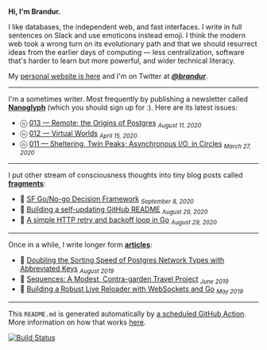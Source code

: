 **Hi, I'm Brandur.**

I like databases, the independent web, and fast interfaces. I write in full sentences on Slack and use emoticons instead emoji. I think the modern web took a wrong turn on its evolutionary path and that we should resurrect ideas from the earlier days of computing — less centralization, software that's harder to learn but more powerful, and wider technical literacy.

My [personal website is here](https://brandur.org) and I'm on Twitter at [***@brandur***](https://twitter.com/brandur).

---

I'm a sometimes writer. Most frequently by publishing a newsletter called [**Nanoglyph**](https://brandur.org/newsletter#nanoglyph) (which you should sign up for :). Here are its latest issues:

* ⓝ [013 — Remote; the Origins of Postgres](https://brandur.org/nanoglyphs/013-remote) <sub><em>August 11, 2020</em></sub>
* ⓝ [012 — Virtual Worlds](https://brandur.org/nanoglyphs/012-virtual-worlds) <sub><em>April 15, 2020</em></sub>
* ⓝ [011 — Sheltering, Twin Peaks; Asynchronous I/O, in Circles](https://brandur.org/nanoglyphs/011-shelter) <sub><em>March 27, 2020</em></sub>

---

I put other stream of consciousness thoughts into tiny blog posts called [**fragments**](https://brandur.org/fragments):

* 🐚 [SF Go/No-go Decision Framework](https://brandur.org/fragments/sf-go-no-go) <sub><em>September 8, 2020</em></sub>
* 🐚 [Building a self-updating GitHub README](https://brandur.org/fragments/self-updating-github-readme) <sub><em>August 29, 2020</em></sub>
* 🐚 [A simple HTTP retry and backoff loop in Go](https://brandur.org/fragments/go-http-retry) <sub><em>August 29, 2020</em></sub>

---

Once in a while, I write longer form [**articles**](https://brandur.org/articles):

* 📖 [Doubling the Sorting Speed of Postgres Network Types with Abbreviated Keys](https://brandur.org/sortsupport-inet) <sub><em>August 2019</em></sub>
* 📖 [Sequences: A Modest, Contra-garden Travel Project](https://brandur.org/sequences-project) <sub><em>June 2019</em></sub>
* 📖 [Building a Robust Live Reloader with WebSockets and Go](https://brandur.org/live-reload) <sub><em>May 2019</em></sub>

---

This `README.md` is generated automatically by [a scheduled GitHub Action](https://github.com/brandur/brandur/blob/master/.github/workflows/ci.yml). More information on how that works [here](https://brandur.org/fragments/self-updating-github-readme).

[![Build Status](https://github.com/brandur/brandur/workflows/brandur%20CI/badge.svg)](https://github.com/brandur/brandur/actions)
